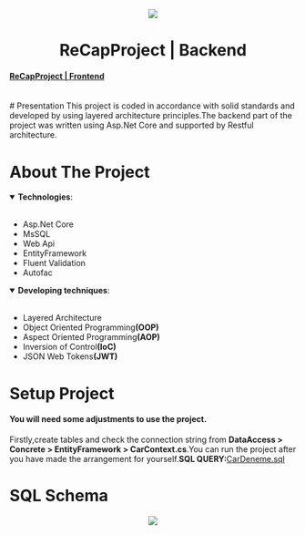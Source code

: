 <p align="center"><img src="https://user-images.githubusercontent.com/34316987/114277364-89bff380-9a33-11eb-905a-de72cb739e80.png"></p>
<h1 align="center">ReCapProject | Backend</h1>
<h4><a align="center" href="https://github.com/salihboraozturk/ReCapFrontend">ReCapProject | Frontend</a></h4><br>
# Presentation
This project is coded in accordance with solid standards and developed by using layered architecture principles.The backend part of the project was written using Asp.Net Core and supported by Restful architecture.

# About The Project 

<details open>
 <summary><b>Technologies</b>: </summary>
<br>
<ul>
  <li>Asp.Net Core</li>
  <li>MsSQL</li>
  <li>Web Api</li>
  <li>EntityFramework</li>
  <li>Fluent Validation
  <li>Autofac</li>
</ul>
</details>

<details  open>
 <summary><b>Developing techniques</b>: </summary>
<br>
<ul>
  <li>Layered Architecture</li>
 <li>Object Oriented Programming<strong>(OOP)</strong></li>
  <li>Aspect Oriented Programming<strong>(AOP)</strong></li>
  <li>Inversion of Control<strong>(IoC)</strong></li>
  <li>JSON Web Tokens<strong>(JWT)</strong></li>
</ul>
</details>

# Setup Project
<h4>You will need some adjustments to use the project.</h4>
<a>Firstly,create tables and check the connection string from <strong> DataAccess > Concrete > EntityFramework > CarContext.cs</strong>.You can run the project after you have made the arrangement for yourself.<strong>SQL QUERY:</strong><a href="https://github.com/salihboraozturk/ReCapProject/blob/master/CarDeneme.sql">CarDeneme.sql</a></a>

# SQL Schema
<p align="center"><img src="https://user-images.githubusercontent.com/34316987/114282470-da901600-9a4c-11eb-958a-7ed573d5e458.png"></p>
